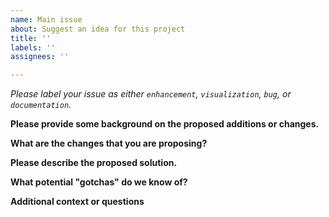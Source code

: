 ```yaml
---
name: Main issue
about: Suggest an idea for this project
title: ''
labels: ''
assignees: ''

---
```


_Please label your issue as either `enhancement`, `visualization`, `bug`, or `documentation`._

**Please provide some background on the proposed additions or changes.**
<!--Include a clear and concise description of why the changes are needed. 
If you are proposing a new feature, describe the unmet need that the feature is filling.-->

**What are the changes that you are proposing?**
<!--Describe the additional feature or other changes that need to be made to solve the problem.--> 

**Please describe the proposed solution.**
<!--Describe the approach you plan on using and be as detailed as possible.-->

**What potential "gotchas" do we know of?**
<!--Are there any potential caveats we should be aware of? 
Have you considered any alternative solutions?-->

**Additional context or questions**
<!--Add any other additional questions or context that is useful to address this issue.
If you have any examples or screenshots of plots or error messages, include them here.-->
